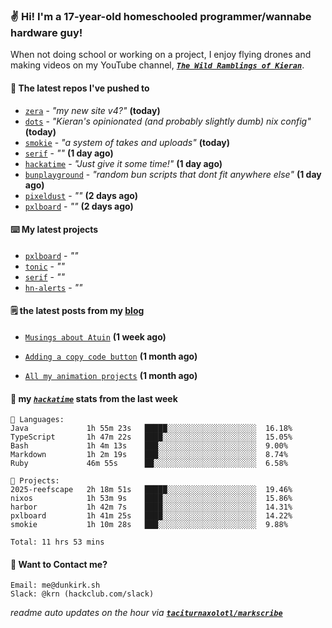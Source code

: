 ### ✌️ Hi! I'm a 17-year-old homeschooled programmer/wannabe hardware guy!

When not doing school or working on a project, I enjoy flying drones and making videos on my YouTube channel, [**_`The Wild Ramblings of Kieran`_**](https://youtube.com/@kieran.rambles).

#### 👷 The latest repos I've pushed to

- [`zera`](https://github.com/taciturnaxolotl/zera) - _"my new site v4?"_ **(today)**
- [`dots`](https://github.com/taciturnaxolotl/dots) - _"Kieran's opinionated (and probably slightly dumb) nix config"_ **(today)**
- [`smokie`](https://github.com/taciturnaxolotl/smokie) - _"a system of takes and uploads"_ **(today)**
- [`serif`](https://github.com/taciturnaxolotl/serif) - _""_ **(1 day ago)**
- [`hackatime`](https://github.com/hackclub/hackatime) - _"Just give it some time!"_ **(1 day ago)**
- [`bunplayground`](https://github.com/taciturnaxolotl/bunplayground) - _"random bun scripts that dont fit anywhere else"_ **(1 day ago)**
- [`pixeldust`](https://github.com/hackclub/pixeldust) - _""_ **(2 days ago)**
- [`pxlboard`](https://github.com/taciturnaxolotl/pxlboard) - _""_ **(2 days ago)**

#### ⌨️ My latest projects

- [`pxlboard`](https://github.com/taciturnaxolotl/pxlboard) - _""_
- [`tonic`](https://github.com/taciturnaxolotl/tonic) - _""_
- [`serif`](https://github.com/taciturnaxolotl/serif) - _""_
- [`hn-alerts`](https://github.com/taciturnaxolotl/hn-alerts) - _""_

#### 🗒️ the latest posts from my [blog](https://dunkirk.sh)

- [`Musings about Atuin`](https://dunkirk.sh/blog/atuin/) **(1 week ago)**

- [`Adding a copy code button`](https://dunkirk.sh/blog/adding-a-copy-button/) **(1 month ago)**

- [`All my animation projects`](https://dunkirk.sh/blog/my-animations/) **(1 month ago)**



#### 📡 my [_`hackatime`_](https://waka.hackclub.com) stats from the last week

```text
💾 Languages:
Java             1h 55m 23s   █████░░░░░░░░░░░░░░░░░░░░  16.18%
TypeScript       1h 47m 22s   ████░░░░░░░░░░░░░░░░░░░░░  15.05%
Bash             1h 4m 13s    ███░░░░░░░░░░░░░░░░░░░░░░  9.00%
Markdown         1h 2m 19s    ███░░░░░░░░░░░░░░░░░░░░░░  8.74%
Ruby             46m 55s      ██░░░░░░░░░░░░░░░░░░░░░░░  6.58%

💼 Projects:
2025-reefscape   2h 18m 51s   █████░░░░░░░░░░░░░░░░░░░░  19.46%
nixos            1h 53m 9s    ████░░░░░░░░░░░░░░░░░░░░░  15.86%
harbor           1h 42m 7s    ████░░░░░░░░░░░░░░░░░░░░░  14.31%
pxlboard         1h 41m 25s   ████░░░░░░░░░░░░░░░░░░░░░  14.22%
smokie           1h 10m 28s   ███░░░░░░░░░░░░░░░░░░░░░░  9.88%

Total: 11 hrs 53 mins
```

#### 📮 Want to Contact me?

```text
Email: me@dunkirk.sh
Slack: @krn (hackclub.com/slack)
```

_readme auto updates on the hour via [**`taciturnaxolotl/markscribe`**](https://github.com/taciturnaxolotl/markscribe)_
